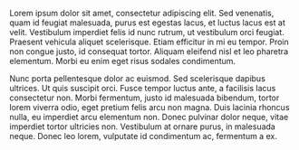 Lorem ipsum dolor sit amet, consectetur adipiscing elit. Sed venenatis, quam id feugiat malesuada, purus est egestas lacus, et luctus lacus est at velit. Vestibulum imperdiet felis id nunc rutrum, ut vestibulum orci feugiat. Praesent vehicula aliquet scelerisque. Etiam efficitur in mi eu tempor. Proin non congue justo, id consequat tortor. Aliquam eleifend nisl et leo pharetra elementum. Morbi eu enim eget risus sodales condimentum.

Nunc porta pellentesque dolor ac euismod. Sed scelerisque dapibus ultrices. Ut quis suscipit orci. Fusce tempor luctus ante, a facilisis lacus consectetur non. Morbi fermentum, justo id malesuada bibendum, tortor lorem viverra odio, eget pretium felis arcu non magna. Duis lacinia rhoncus nulla, eu imperdiet arcu elementum non. Donec pulvinar dolor neque, vitae imperdiet tortor ultricies non. Vestibulum at ornare purus, in malesuada neque. Donec leo lorem, vulputate id condimentum ac, fermentum a ex.
